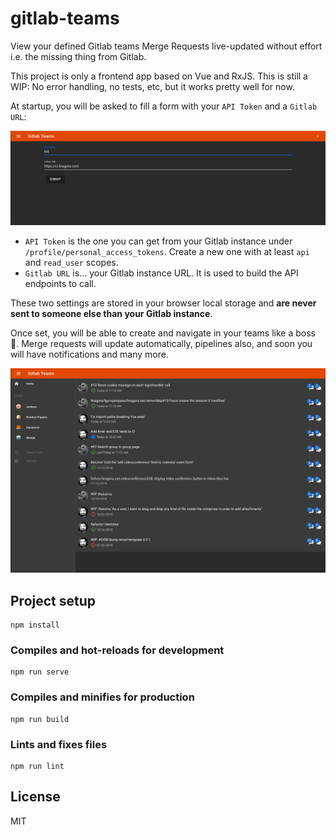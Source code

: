 # gitlab-teams

View your defined Gitlab teams Merge Requests live-updated without effort i.e. the missing thing from Gitlab.

This project is only a frontend app based on Vue and RxJS. This is still a WIP: No error handling, no tests, etc, but it works pretty well for now.

At startup, you will be asked to fill a form with your `API Token` and a `Gitlab URL`:

![settings](./doc/settings.png "Settings")

- `API Token` is the one you can get from your Gitlab instance under `/profile/personal_access_tokens`. Create a new one with at least `api` and `read_user` scopes.
- `Gitlab URL` is... your Gitlab instance URL. It is used to build the API endpoints to call.

These two settings are stored in your browser local storage and **are never sent to someone else than your Gitlab instance**.

Once set, you will be able to create and navigate in your teams like a boss 💪. Merge requests will update automatically, pipelines also, and soon you will have notifications and many more.

![teams-view](./doc/teams-view.png "Teams View")


## Project setup
```
npm install
```

### Compiles and hot-reloads for development
```
npm run serve
```

### Compiles and minifies for production
```
npm run build
```

### Lints and fixes files
```
npm run lint
```

## License

MIT
